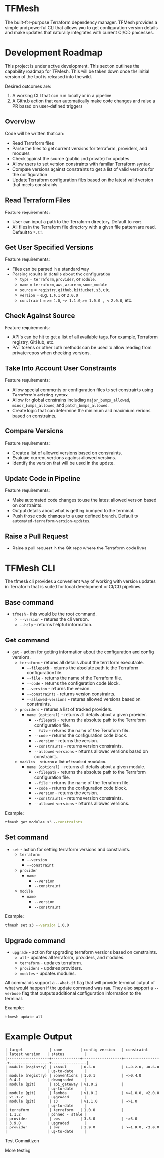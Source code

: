 # TFMesh
The built-for-purpose Terraform dependency manager.  TFMesh provides a simple and powerful CLI that allows you to get configuration version details and make updates that naturally integrates with current CI/CD processes.

# Development Roadmap
This project is under active development.  This section outlines the capability roadmap for TFMesh.  This will be taken down once the initial version of the tool is released into the wild.

Desired outcomes are:
1. A working CLI that can run locally or in a pipeline
2. A Github action that can automatically make code changes and raise a PR based on user-defined triggers

## Overview
Code will be written that can:
* Read Terraform files
* Parse the files to get current versions for terraform, providers, and modules
* Check against the source (public and private) for updates
* Allow users to set version constraints with familiar Terraform syntax
* Compare versions against constraints to get a list of valid versions for the configuration
* Update Terraform configuration files based on the latest valid version that meets constraints

## Read Terraform Files
Feature requirements:
* User can input a path to the Terraform directory.  Default to `root`.
* All files in the Terraform file directory with a given file pattern are read.  Default to `*.tf`.

## Get User Specified Versions
Feature requirements:
* Files can be parsed in a standard way
* Parsing results in details about the configuration
  * `type` = `terraform`, `provider`, or `module`.
  * `name` = `terraform`, `aws`, `azurerm`, `some_module`
  * `source` = `registry`, `github`, `bitbucket`, `s3`, etc.
  * `version` = e.g. `1.0.1` or `2.0.0`
  * `constraint` = `>= 1.0`, `~> 1.1.0`, `>= 1.0.0 , < 2.0.0`, etc.

## Check Against Source
Feature requirements:
* API's can be hit to get a list of all available tags.  For example, Terraform registry, GitHub, etc.
* PAT tokens or other auth methods can be used to allow reading from private repos when checking versions.

## Take Into Account User Constraints
Feature requirements:
* Allow special comments or configuration files to set constraints using Terraform's existing syntax.
* Allow for global constrains including `major_bumps_allowed`, `minor_bumps_allowed`, and `patch_bumps_allowed`.
* Create logic that can determine the minimum and maximium verions based on constraints.

## Compare Versions
Feature requirements:
* Create a list of allowed versions based on constraints.
* Evaluate current versions against allowed versions.
* Identify the version that will be used in the update.

## Update Code in Pipeline
Feature requirements:
* Make automated code changes to use the latest allowed version based on constraints.
* Output details about what is getting bumped to the terminal.
* Push those code changes to a user defined branch.  Default to `automated-terraform-version-updates`.

## Raise a Pull Request
* Raise a pull request in the Git repo where the Terraform code lives

# TFMesh CLI
The tfmesh cli provides a convenient way of working with version updates in Terraform that is suited for local development or CI/CD pipelines.

## Base command
* `tfmesh` - this would be the root command.
  * `--version` - returns the cli version.
  * `--help` - returns helpful information.

## Get command
* `get` - action for getting information about the configuration and config versions.
  * `terraform` - returns all details about the terraform executable.
    * `--filepath` - returns the absolute path to the Terraform configuration file.
    * `--file` - returns the name of the Terraform file.
    * `--code` - returns the configuration code block.
    * `--version` - returns the version.
    * `--constraints` - returns version constraints.
    * `--allowed-versions` - returns allowed versions based on constraints.
  * `providers` - returns a list of tracked providers.
    * `name (optional)` - returns all details about a given provider.
      * `--filepath` - returns the absolute path to the Terraform configuration file.
      * `--file` - returns the name of the Terraform file.
      * `--code` - returns the configuration code block.
      * `--version` - returns the version.
      * `--constraints` - returns version constraints.
      * `--allowed-versions` - returns allowed versions based on constraints.
  * `modules` - returns a list of tracked modules.
    * `name (optional)` - returns all details about a given module.
      * `--filepath` - returns the absolute path to the Terraform configuration file.
      * `--file` - returns the name of the Terraform file.
      * `--code` - returns the configuration code block.
      * `--version` - returns the version.
      * `--constraints` - returns version constraints.
      * `--allowed-versions` - returns allowed versions.

Example:
```cmd
tfmesh get modules s3 --constraints
```

## Set command
* `set` - action for setting terraform versions and constraints.
  * `terraform`
    * `--version`
    * `--constraint`
  * `provider`
    * `name`
      * `--version`
      * `--constraint`
  * `module`
    * `name`
      * `--version`
      * `--constraint`

Example:
```cmd
tfmesh set s3 --version 1.0.0
```

## Upgrade command
* `upgrade` - action for upgrading terraform versions based on constraints.
  * `all` - updates all terraform, providers, and modules.
  * `terraform` - updates terraform.
  * `providers` - updates providers.
  * `modules` - updates modules.

All commands support a `--what-if` flag that will provide terminal output of what would happen if the update command was ran.  They also support a `--verbose` flag that outputs additional configuration information to the terminal.

Example:
```cmd
tfmesh update all
```

# Example Output
```
| target            | name        | config version   | constraint      | latest version   | status         |
|-------------------+-------------+------------------+-----------------+------------------+----------------|
| module (registry) | consul      | 0.5.0            | >=0.2.0, <0.6.0 |                  | up-to-date     |
| module (registry) | conventions | 1.0.1            | ~>0.4.0         | 0.4.1            | downgraded     |
| module (git)      | api_gateway | v1.0.2           |                 |                  | up-to-date     |
| module (git)      | lambda      | v1.0.2           | >=1.0.0, <2.0.0 | v1.1.2           | upgraded       |
| module (git)      | s3          | v1.1.0           | ~>1.0           |                  | up-to-date     |
| terraform         | terraform   | 1.0.0            |                 | 1.1.2            | pinned - stale |
| provider          | aws         | 3.3.0            | ~>3.0           | 3.9.0            | upgraded       |
| provider          | aws         | 1.9.0            | >=1.9.0, <2.0.0 |                  | up-to-date     |
```

Test Commitizen

More testing